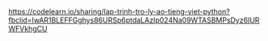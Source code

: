 https://codelearn.io/sharing/lap-trinh-tro-ly-ao-tieng-viet-python?fbclid=IwAR1BLEFFGghys86URSp6ptdaLAzIp024Na09WTASBMPsDyz6IURWFVkhgCU